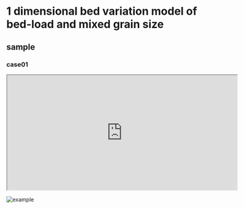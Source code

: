 # 1 dimensional bed variation model of bed-load and mixed grain size

## sample


### case01

<iframe src="https://computational-sediment-hyd.github.io/1DBedVariationMixed/case01.html" width="600" height="300" ></iframe>


<!-- 2 dimensional unsteady Flow model : channel network version

一般的な河道断面形状を対象とした一次元（準二次元)不定流計算モデル．河道網にも対応している．

## Description

 - 一部簡略化しているものの，ほぼ実務レベルで使用する計算のため，非常に煩雑である．
 - 不定流計算のスキームは，referenceの論文を参照されたい．一部風上化の判定に修正を加えているが，一次元流れの場合，影響はない．
 - テストケースとして，多摩川の解析用ファイルセットをsample_dataフォルダに同梱している．
 - fortran2008によるオブジェクト指向プログラミングを採用しており，プログラミングに精通していない方が，すべてを理解することはほぼ不可能なため，読めそうなところだけ読めば問題ないと思います．質問も随時受け付けます．

## Requirement

- Windows 10
- gfortran 7.0 or more (Fortran 2008)
    * gcc最新版は[sourceforge](https://sourceforge.net/projects/mingw-w64/files/)からx86_64-win32-sehをダウンロード．
- cmake 3.0 or more
- linuxでの動作確認は行っておりませんが，WSL（Windows Subsystem for Linux）のubuntuで動作確認を行ったため問題ないと思います．centos，ubuntu（16以前）に標準で導入されているgccが古いため，最新版にアップデートする必要があります．

## Usage

### 実行ファイルの作成方法

- build.bat or build.shにコンパイルオプション等を記載しております．
- 上級者はcmakeをお使い下さい．

## sample

### 多摩川2007年9月出水
- 多摩川の2007年9月出水を対象としたデータセットおよび解析結果を同梱しております．
- 横断測量データ(2007年測量)および水位データは京浜河川事務所より提供頂いたもの，流量データは水文水質データベースよりダウンロードしたものを使用しております．編集前のオリジナルデータはsample_data/tamagawa2007/original_dataフォルダに保存しております．
- 下流端は，50.0k地点に等流水深を与え，上流端は直轄区間の上流端と設定しております．sample_data/tamagawa2007/locationフォルダを参照下さい．
- 計算水位の比較は，59.4k調布橋で行っております．
- 作成した実行ファイルをsample_data/tamagawa2007/simulationフォルダ内で実行すると計算がスタート．計算条件等はnamelistファイル(.nml)に記載しているため，実行時の引数等は不要です．
- namelistの書き方は，[このあたり](http://www.rivhiro-weather.com/knowledge/?p=557)を参照下さい．
- 計算時間は数分程度です． -->

![example](/sample_data/tamagawa2007/output_plot_chart/sample.png "example")

